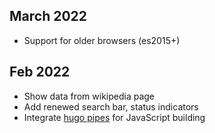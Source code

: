 ## March 2022

* Support for older browsers (es2015+)

## Feb 2022

* Show data from wikipedia page
* Add renewed search bar, status indicators
* Integrate [hugo pipes](https://gohugo.io/hugo-pipes/js/) for JavaScript building